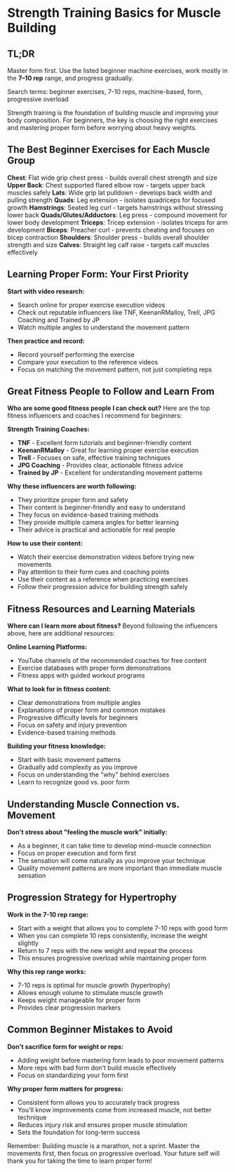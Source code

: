 # Strength Training Basics for Muscle Building

## TL;DR
Master form first. Use the listed beginner machine exercises, work mostly in the **7–10 rep** range, and progress gradually.

Search terms: beginner exercises, 7-10 reps, machine-based, form, progressive overload

Strength training is the foundation of building muscle and improving your body composition. For beginners, the key is choosing the right exercises and mastering proper form before worrying about heavy weights.

## The Best Beginner Exercises for Each Muscle Group

**Chest**: Flat wide grip chest press - builds overall chest strength and size
**Upper Back**: Chest supported flared elbow row - targets upper back muscles safely
**Lats**: Wide grip lat pulldown - develops back width and pulling strength
**Quads**: Leg extension - isolates quadriceps for focused growth
**Hamstrings**: Seated leg curl - targets hamstrings without stressing lower back
**Quads/Glutes/Adductors**: Leg press - compound movement for lower body development
**Triceps**: Tricep extension - isolates triceps for arm development
**Biceps**: Preacher curl - prevents cheating and focuses on bicep contraction
**Shoulders**: Shoulder press - builds overall shoulder strength and size
**Calves**: Straight leg calf raise - targets calf muscles effectively

## Learning Proper Form: Your First Priority

**Start with video research:**
- Search online for proper exercise execution videos
- Check out reputable influencers like TNF, KeenanRMalloy, Trell, JPG Coaching and Trained by JP
- Watch multiple angles to understand the movement pattern

**Then practice and record:**
- Record yourself performing the exercise
- Compare your execution to the reference videos
- Focus on matching the movement pattern, not just completing reps

## Great Fitness People to Follow and Learn From

**Who are some good fitness people I can check out?** Here are the top fitness influencers and coaches I recommend for beginners:

**Strength Training Coaches:**
- **TNF** - Excellent form tutorials and beginner-friendly content
- **KeenanRMalloy** - Great for learning proper exercise execution
- **Trell** - Focuses on safe, effective training techniques
- **JPG Coaching** - Provides clear, actionable fitness advice
- **Trained by JP** - Excellent for understanding movement patterns

**Why these influencers are worth following:**
- They prioritize proper form and safety
- Their content is beginner-friendly and easy to understand
- They focus on evidence-based training methods
- They provide multiple camera angles for better learning
- Their advice is practical and actionable for real people

**How to use their content:**
- Watch their exercise demonstration videos before trying new movements
- Pay attention to their form cues and coaching points
- Use their content as a reference when practicing exercises
- Follow their progression advice for building strength safely

## Fitness Resources and Learning Materials

**Where can I learn more about fitness?** Beyond following the influencers above, here are additional resources:

**Online Learning Platforms:**
- YouTube channels of the recommended coaches for free content
- Exercise databases with proper form demonstrations
- Fitness apps with guided workout programs

**What to look for in fitness content:**
- Clear demonstrations from multiple angles
- Explanations of proper form and common mistakes
- Progressive difficulty levels for beginners
- Focus on safety and injury prevention
- Evidence-based training methods

**Building your fitness knowledge:**
- Start with basic movement patterns
- Gradually add complexity as you improve
- Focus on understanding the "why" behind exercises
- Learn to recognize good vs. poor form

## Understanding Muscle Connection vs. Movement

**Don't stress about "feeling the muscle work" initially:**
- As a beginner, it can take time to develop mind-muscle connection
- Focus on proper execution and form first
- The sensation will come naturally as you improve your technique
- Quality movement patterns are more important than immediate muscle sensation

## Progression Strategy for Hypertrophy

**Work in the 7-10 rep range:**
- Start with a weight that allows you to complete 7-10 reps with good form
- When you can complete 10 reps consistently, increase the weight slightly
- Return to 7 reps with the new weight and repeat the process
- This ensures progressive overload while maintaining proper form

**Why this rep range works:**
- 7-10 reps is optimal for muscle growth (hypertrophy)
- Allows enough volume to stimulate muscle growth
- Keeps weight manageable for proper form
- Provides clear progression markers

## Common Beginner Mistakes to Avoid

**Don't sacrifice form for weight or reps:**
- Adding weight before mastering form leads to poor movement patterns
- More reps with bad form don't build muscle effectively
- Focus on standardizing your form first

**Why proper form matters for progress:**
- Consistent form allows you to accurately track progress
- You'll know improvements come from increased muscle, not better technique
- Reduces injury risk and ensures proper muscle stimulation
- Sets the foundation for long-term success


Remember: Building muscle is a marathon, not a sprint. Master the movements first, then focus on progressive overload. Your future self will thank you for taking the time to learn proper form!
